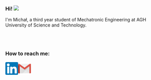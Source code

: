 ### Hi! <img src="https://media.giphy.com/media/hvRJCLFzcasrR4ia7z/giphy.gif" width="25px">

I'm Michał, a third year student of Mechatronic Engineering at AGH University of Science and Technology.

</br>
</br>

<!--
**mkiel01/mkiel01** is a ✨ _special_ ✨ repository because its `README.md` (this file) appears on your GitHub profile.

Here are some ideas to get you started:

- 🔭 I’m currently working on ...
- 🌱 I’m currently learning ...
- 👯 I’m looking to collaborate on ...
- 🤔 I’m looking for help with ...
- 💬 Ask me about ...
- 📫 How to reach me: ...
- 😄 Pronouns: ...
- ⚡ Fun fact: ...
-->


### How to reach me:

<a href="https://www.linkedin.com/in/micha%C5%82-kie%C5%82kowski-781152267/">
  <img align="left" alt="Michał Kiełkowski | LinkedIn" width="40px" src="https://github.com/mkiel01/mkiel01/blob/main/icons/linkedin.png" />
</a>

<a href="mailto:mkielkowski01@gmail.com">
  <img align="left" alt="Michał Kiełkowski | Gmail" width="40px" src="https://github.com/mkiel01/mkiel01/blob/main/icons/gmail.png" />
</a>

</br>
</br>
